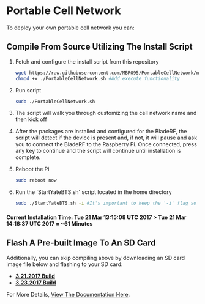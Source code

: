 # Portable Cell Network

To deploy your own portable cell network you can:
## Compile From Source Utilizing The Install Script
1. Fetch and configure the install script from this repository

    ```bash
    wget https://raw.githubusercontent.com/MBRO95/PortableCellNetwork/master/PortableCellNetwork.sh #Download script
    chmod +x ./PortableCellNetwork.sh #Add execute functionality
    ```

2. Run script

    ```bash
    sudo ./PortableCellNetwork.sh
    ```

3. The script will walk you through customizing the cell network name and then kick off
4. After the packages are installed and configured for the BladeRF, the script will detect if the device is present and, if not, it will pause and ask you to connect the BladeRF to the Raspberry Pi. Once connected, press any key to continue and the script will continue until installation is complete.
5. Reboot the Pi

    ```bash
    sudo reboot now
    ```

6. Run the 'StartYateBTS.sh' script located in the home directory

    ```bash
    sudo ./StartYateBTS.sh -i #It's important to keep the '-i' flag so the script runs interactively
    ```

#### Current Installation Time: Tue 21 Mar 13:15:08 UTC 2017 > Tue 21 Mar 14:16:37 UTC 2017 = ~61 Minutes

## Flash A Pre-built Image To An SD Card
Additionally, you can skip compiling above by downloading an SD card image file below and flashing to your SD card:
- [**3.21.2017 Build**](https://1drv.ms/u/s!AgREYOhKnDOGnPUc4JhPeDZXMcWJjw)
- [**3.23.2017 Build**](https://1drv.ms/u/s!AgREYOhKnDOGnPUu_dNfI7X_ntERpA)

For More Details, [View The Documentation Here](https://mbro95.github.io/PortableCellNetwork/).